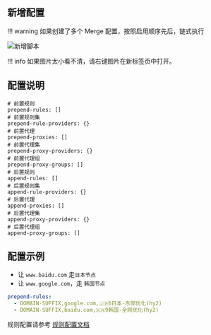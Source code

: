 ## 新增配置

!!! warning
    如果创建了多个 Merge 配置，按照启用顺序先后，链式执行

![新增脚本](../assets/guide/merge/merge.gif)

!!! info
    如果图片太小看不清，请右键图片在新标签页中打开。

## 配置说明

```
# 前置规则
prepend-rules: []
# 前置规则集
prepend-rule-providers: {}
# 前置代理
prepend-proxies: []
# 前置代理集
prepend-proxy-providers: {}
# 前置代理组
prepend-proxy-groups: []
# 后置规则
append-rules: []
# 后置规则集
append-rule-providers: {}
# 后置代理
append-proxies: []
# 后置代理集
append-proxy-providers: {}
# 后置代理组
append-proxy-groups: []

```

## 配置示例

- 让 `www.baidu.com` 走`日本节点`
- 让 `www.google.com`，走 `韩国节点`

```yaml
prepend-rules:
  - DOMAIN-SUFFIX,google.com,🇯🇵6日本-东部优化(hy2)
  - DOMAIN-SUFFIX,baidu.com,🇰🇷9韩国-全网优化(hy2)
```

规则配置请参考 [规则配置文档](https://wiki.metacubex.one/config/rules/)
